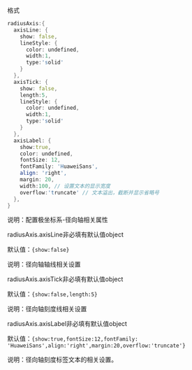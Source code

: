 格式

```d
radiusAxis:{
  axisLine: {
    show: false,
    lineStyle: {
      color: undefined,
      width:1,
      type:'solid'
    }
  },
  axisTick: {
    show: false,
    length:5,
    lineStyle: {
      color: undefined,
      width:1,
      type:'solid'
    }
  },
  axisLabel: {
    show:true,
    color: undefined,
    fontSize: 12,
    fontFamily: 'HuaweiSans',
    align: 'right',
    margin: 20,
    width:100, // 设置文本的显示宽度
    overflow:'truncate' // 文本溢出，截断并显示省略号
  },
}
```
说明：配置极坐标系-径向轴相关属性

<p class='ev_expand_title'>radiusAxis.axisLine<span class='ev_expand_required'>非必填</span><span class='ev_expand_defaults'>有默认值</span><span class='ev_expand_type'>object</span>

<p class='ev_expand_introduce'>默认值：<code>{show:false}</code>
 
<p class='ev_expand_introduce'>说明：径向轴轴线相关设置

<p class='ev_expand_title'>radiusAxis.axisTick<span class='ev_expand_required'>非必填</span><span class='ev_expand_defaults'>有默认值</span><span class='ev_expand_type'>object</span>

<p class='ev_expand_introduce'>默认值：<code>{show:false,length:5}</code>
 
<p class='ev_expand_introduce'>说明：径向轴刻度线相关设置

<p class='ev_expand_title'>radiusAxis.axisLabel<span class='ev_expand_required'>非必填</span><span class='ev_expand_defaults'>有默认值</span><span class='ev_expand_type'>object</span>

<p class='ev_expand_introduce'>默认值：<code>{show:true,fontSize:12,fontFamily: 'HuaweiSans',align:'right',margin:20,overflow:'truncate'}</code>
 
<p class='ev_expand_introduce'>说明：径向轴刻度标签文本的相关设置。